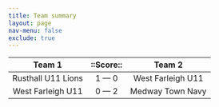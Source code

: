 ```yaml
---
title: Team summary
layout: page
nav-menu: false
exclude: true
---
```




|       Team 1       |  ::Score::  |      Team 2       |
|:------------------:|:-----------:|:-----------------:|
| Rusthall U11 Lions | 1 &mdash; 0 | West Farleigh U11 |
| West Farleigh U11  | 0 &mdash; 2 | Medway Town Navy  |

 <br /><br /><br />